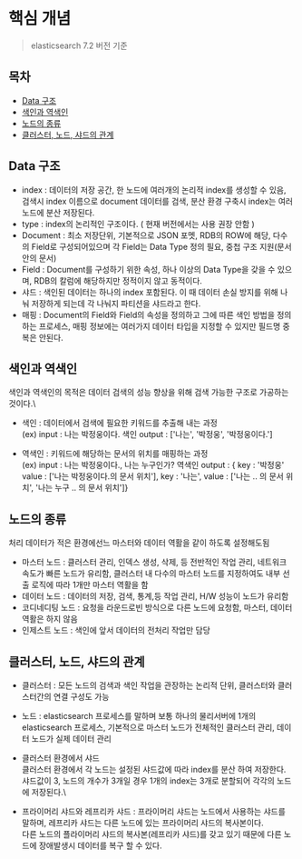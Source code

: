 # 핵심 개념
> elasticsearch 7.2 버전 기준
## 목차
- [Data 구조](#data-구조)
- [색인과 역색인](#색인과-역색인)
- [노드의 종류](#노드의-종류)
- [클러스터, 노드, 샤드의 관계](#클러스터,-노드,-샤드의-관계)

## Data 구조
* index : 데이터의 저장 공간, 한 노드에 여러개의 논리적 index를 생성할 수 있음, 검색시 index 이름으로 document 데이터를 검색, 분산 환경 구축시 index는 여러 노드에 분산 저장된다.
* type : index의 논리적인 구조이다. ( 현재 버전에서는 사용 권장 안함 )
* Document : 최소 저장단위, 기본적으로 JSON 포멧, RDB의 ROW에 해당, 다수의 Field로 구성되어있으며 각 Field는 Data Type 정의 필요, 중첩 구조 지원(문서안의 문서) 
* Field : Document를 구성하기 위한 속성, 하나 이상의 Data Type을 갖을 수 있으며, RDB의 칼럼에 해당하지만 정적이지 않고 동적이다.
* 샤드 : 색인된 데이터는 하나의 index 포함된다. 이 때 데이터 손실 방지를 위해 나눠 저장하게 되는데 각 나눠지 파티션을 샤드라고 한다. 
* 매핑 : Document의 Field와 Field의 속성을 정의하고 그에 따른 색인 방법을 정의하는 프로세스, 매핑 정보에는 여러가지 데이터 타입을 지정할 수 있지만 필드명 중복은 안된다.

## 색인과 역색인
색인과 역색인의 목적은 데이터 검색의 성능 향상을 위해 검색 가능한 구조로 가공하는 것이다.\
* 색인 : 데이터에서 검색에 필요한 키워드를 추출해 내는 과정\
(ex) input : 나는 박정웅이다. 색인 output : ['나는', '박정웅', '박정웅이다.']

* 역색인 : 키워드에 해당하는 문서의 위치를 매핑하는 과정\
(ex) input : 나는 박정웅이다., 나는 누구인가? 역색인 output : { key : '박정웅' value : ['나는 박정웅이다.의 문서 위치'], key : '나는', value : ['나는 .. 의 문서 위치', '나는 누구 .. 의 문서 위치']}

## 노드의 종류
처리 데이터가 적은 환경에선느 마스터와 데이터 역활을 같이 하도록 설정해도됨

* 마스터 노드 : 클러스터 관리, 인덱스 생성, 삭제, 등 전반적인 작업 관리, 네트워크 속도가 빠른 노드가 유리함, 클러스터 내 다수의 마스터 노드를 지정하여도 내부 선출 로직에 따라 1개만 마스터 역활을 함
* 데이터 노드 : 데이터의 저장, 검색, 통계,등 작업 관리, H/W 성능이 노드가 유리함
* 코디네디팅 노드 : 요청을 라운드로빈 방식으로 다른 노드에 요청함, 마스터, 데이터 역활은 하지 않음
* 인제스트 노드 : 색인에 앞서 데이터의 전처리 작업만 담당

## 클러스터, 노드, 샤드의 관계
* 클러스터 : 모든 노드의 검색과 색인 작업을 관장하는 논리적 단위, 클러스터와 클러스터간의 연결 구성도 가능
* 노드 : elasticsearch 프로세스를 말하며 보통 하나의 물리서버에 1개의 elasticsearch 프로세스, 기본적으로 마스터 노드가 전체적인 클러스터 관리, 데이터 노드가 실제 데이터 관리
* 클러스터 환경에서 샤드\
클러스터 환경에서 각 노드는 설정된 샤드값에 따라 index를 분산 하여 저장한다.\
샤드값이 3, 노드의 개수가 3개일 경우 1개의 index는 3개로 분할되어 각각의 노드에 저장된다.\

* 프라이머리 샤드와 레프리카 샤드 : 프라이머리 샤드는 노드에서 사용하는 샤드를 말하며, 레프리카 샤드는 다른 노드에 있는 프라이머리 샤드의 복사본이다.\
다른 노드의 플라이머리 샤드의 복사본(레프리카 샤드)를 갖고 있기 때문에 다른 노드에 장애발생시 데이터를 복구 할 수 있다.
